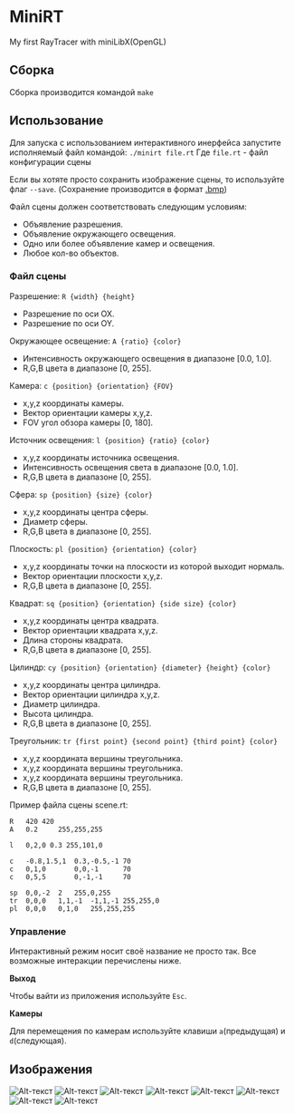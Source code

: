 # MiniRT
My first RayTracer with miniLibX(OpenGL)

## Сборка
Сборка производится командой `make`

## Использование
Для запуска с использованием интерактивного инерфейса запустите исполняемый файл командой: `./minirt file.rt`
Где `file.rt` - файл конфигурации сцены

Если вы хотяте просто сохранить изображение сцены, то используйте флаг `--save`.
(Сохранение производится в формат [.bmp](https://ru.wikipedia.org/wiki/BMP))

Файл сцены должен соответствовать следующим условиям:
* Объявление разрешения.
* Объявление окружающего освещения.
* Одно или более объявление камер и освещения.
* Любое кол-во объектов.

### Файл сцены

Разрешение:	`R {width} {height}`
* Разрешение по оси OX.
* Разрешение по оси OY.

Окружающее освещение:	`A {ratio} {color}`
* Интенсивность окружающего освещения в диапазоне [0.0, 1.0].
* R,G,B цвета в диапазоне [0, 255].

Камера:	`c {position} {orientation} {FOV}`
* x,y,z координаты камеры.
* Вектор ориентации камеры x,y,z.
* FOV угол обзора камеры [0, 180].

Источник освещения:	`l {position} {ratio} {color}`
* x,y,z координаты источника освещения.
* Интенсивность освещения света в диапазоне [0.0, 1.0].
* R,G,B цвета в диапазоне [0, 255].

Сфера:	`sp {position} {size} {color}`
* x,y,z координаты центра сферы.
* Диаметр сферы.
* R,G,B цвета в диапазоне [0, 255].

Плоскость:	`pl {position} {orientation} {color}`
* x,y,z координаты точки на плоскости из которой выходит нормаль.
* Вектор ориентации плоскости x,y,z.
* R,G,B цвета в диапазоне [0, 255].

Квадрат:	`sq {position} {orientation} {side size} {color}`
* x,y,z координаты центра квадрата.
* Вектор ориентации квадрата x,y,z.
* Длина стороны квадрата.
* R,G,B цвета в диапазоне [0, 255].

Цилиндр:	`cy {position} {orientation} {diameter} {height} {color}`
* x,y,z координаты центра цилиндра.
* Вектор ориентации цилиндра x,y,z.
* Диаметр цилиндра.
* Высота цилиндра.
* R,G,B цвета в диапазоне [0, 255].

Треугольник:	`tr {first point} {second point} {third point} {color}`
* x,y,z координата вершины треугольника.
* x,y,z координата вершины треугольника.
* x,y,z координата вершины треугольника.
* R,G,B цвета в диапазоне [0, 255].

Пример файла сцены scene.rt:
```
R   420	420
A   0.2		255,255,255

l   0,2,0 0.3 255,101,0

c   -0.8,1.5,1  0.3,-0.5,-1 70
c   0,1,0       0,0,-1      70
c   0,5,5       0,-1,-1     70

sp	0,0,-2	2   255,0,255
tr	0,0,0	1,1,-1	-1,1,-1 255,255,0
pl	0,0,0	0,1,0   255,255,255
```

### Управление
Интерактивный режим носит своё название не просто так.
Все возможные интеракции перечислены ниже. 

**Выход**

Чтобы вайти из приложения используйте `Esc`.

**Камеры**

Для перемещения по камерам используйте клавиши `a`(предыдущая) и `d`(следующая).

## Изображения
![Alt-текст](https://github.com/Enderdroid/MiniRT/blob/main/imgs/dragon_0.png "Dragon")
![Alt-текст](https://github.com/Enderdroid/MiniRT/blob/main/imgs/sphere.png "Sphere")
![Alt-текст](https://github.com/Enderdroid/MiniRT/blob/main/imgs/origami_plane_5.png "Plane")
![Alt-текст](https://github.com/Enderdroid/MiniRT/blob/main/imgs/cat.png "Cat")
![Alt-текст](https://github.com/Enderdroid/MiniRT/blob/main/imgs/deer.png "Deer")
![Alt-текст](https://github.com/Enderdroid/MiniRT/blob/main/imgs/wolf3d_0.png "Wolf")
![Alt-текст](https://github.com/Enderdroid/MiniRT/blob/main/imgs/teapot_0.png "teapot")
![Alt-текст](https://github.com/Enderdroid/MiniRT/blob/main/imgs/sp_atom_0.png "More spheres")
